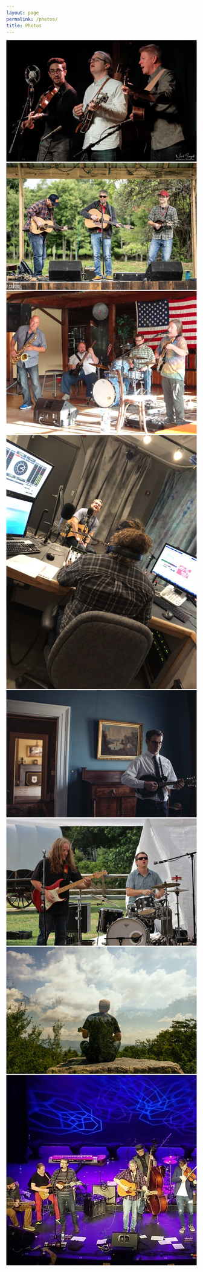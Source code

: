 ```yaml
---
layout: page
permalink: /photos/
title: Photos
---
```

<p style="text-align:center;">
<img src="/images/IMG_2859.jpg" alt="Jay Maloney at Bearsville Theater - 2022">
<br>
<img src="/images/DoovDoov_Throwdown2_sm2.JPG" alt="Jay Maloney with Dan Johnson Trio - 2018">
<br>
<img src="/images/10998006_10200892188462962_5192708030843016718_n.jpg" alt="Jay Maloney with Tony Markelli, Mike McMann, and Luke McNamee - 2016">
<br>
<img src="/images/IMG_5882_sm2.jpg" alt="Jay Maloney at WEXT Studios - 2018">
<br>
<img src="/images/JayMaloney-FSPhotography-6081_sm2.jpg" alt="Jay Maloney - 2017">
<br>
<img src="/images/14397866_10210430644384194_1755003931_n.jpg" alt="Jay Maloney & Mike McMann - 2016">
<br>
<img src="/images/JayMaloney_HumansMountains-2452_sm2.jpg" alt="Jay Maloney - 2018">
<br>
<img src="/images/82975650_495939414456747_5378751158573096684_n_sm2.jpg" alt="Jay Maloney with Dan Johnson Band - 2019">
</p>
